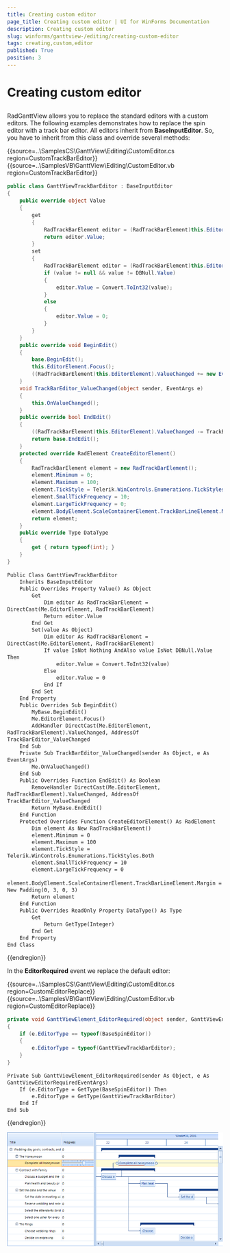 ```yaml
---
title: Creating custom editor
page_title: Creating custom editor | UI for WinForms Documentation
description: Creating custom editor
slug: winforms/ganttview-/editing/creating-custom-editor
tags: creating,custom,editor
published: True
position: 3
---
```


# Creating custom editor

 
## 

RadGanttView allows you to replace the standard editors with a custom editors. The following examples demonstrates how to replace the spin editor with a track bar editor. All editors inherit from __BaseInputEditor__. So, you have to inherit from this class and override several methods:
         

{{source=..\SamplesCS\GanttView\Editing\CustomEditor.cs region=CustomTrackBarEditor}} 
{{source=..\SamplesVB\GanttView\Editing\CustomEditor.vb region=CustomTrackBarEditor}} 

````C#
public class GanttViewTrackBarEditor : BaseInputEditor
{
    public override object Value
    {
        get
        {
            RadTrackBarElement editor = (RadTrackBarElement)this.EditorElement;
            return editor.Value;
        }
        set
        {
            RadTrackBarElement editor = (RadTrackBarElement)this.EditorElement;
            if (value != null && value != DBNull.Value)
            {
                editor.Value = Convert.ToInt32(value);
            }
            else
            {
                editor.Value = 0;
            }
        }
    }
    public override void BeginEdit()
    {
        base.BeginEdit();
        this.EditorElement.Focus();
        ((RadTrackBarElement)this.EditorElement).ValueChanged += new EventHandler(TrackBarEditor_ValueChanged);
    }
    void TrackBarEditor_ValueChanged(object sender, EventArgs e)
    {
        this.OnValueChanged();
    }
    public override bool EndEdit()
    {
        ((RadTrackBarElement)this.EditorElement).ValueChanged -= TrackBarEditor_ValueChanged;
        return base.EndEdit();
    }
    protected override RadElement CreateEditorElement()
    {
        RadTrackBarElement element = new RadTrackBarElement();
        element.Minimum = 0;
        element.Maximum = 100;
        element.TickStyle = Telerik.WinControls.Enumerations.TickStyles.Both;
        element.SmallTickFrequency = 10;
        element.LargeTickFrequency = 0;
        element.BodyElement.ScaleContainerElement.TrackBarLineElement.Margin = new Padding(0, 3, 0, 3);
        return element;
    }
    public override Type DataType
    {
        get { return typeof(int); }
    }
}

````
````VB.NET
Public Class GanttViewTrackBarEditor
    Inherits BaseInputEditor
    Public Overrides Property Value() As Object
        Get
            Dim editor As RadTrackBarElement = DirectCast(Me.EditorElement, RadTrackBarElement)
            Return editor.Value
        End Get
        Set(value As Object)
            Dim editor As RadTrackBarElement = DirectCast(Me.EditorElement, RadTrackBarElement)
            If value IsNot Nothing AndAlso value IsNot DBNull.Value Then
                editor.Value = Convert.ToInt32(value)
            Else
                editor.Value = 0
            End If
        End Set
    End Property
    Public Overrides Sub BeginEdit()
        MyBase.BeginEdit()
        Me.EditorElement.Focus()
        AddHandler DirectCast(Me.EditorElement, RadTrackBarElement).ValueChanged, AddressOf TrackBarEditor_ValueChanged
    End Sub
    Private Sub TrackBarEditor_ValueChanged(sender As Object, e As EventArgs)
        Me.OnValueChanged()
    End Sub
    Public Overrides Function EndEdit() As Boolean
        RemoveHandler DirectCast(Me.EditorElement, RadTrackBarElement).ValueChanged, AddressOf TrackBarEditor_ValueChanged
        Return MyBase.EndEdit()
    End Function
    Protected Overrides Function CreateEditorElement() As RadElement
        Dim element As New RadTrackBarElement()
        element.Minimum = 0
        element.Maximum = 100
        element.TickStyle = Telerik.WinControls.Enumerations.TickStyles.Both
        element.SmallTickFrequency = 10
        element.LargeTickFrequency = 0
        element.BodyElement.ScaleContainerElement.TrackBarLineElement.Margin = New Padding(0, 3, 0, 3)
        Return element
    End Function
    Public Overrides ReadOnly Property DataType() As Type
        Get
            Return GetType(Integer)
        End Get
    End Property
End Class

````

{{endregion}} 

 
In the __EditorRequired__ event we replace the default editor:
         
{{source=..\SamplesCS\GanttView\Editing\CustomEditor.cs region=CustomEditorReplace}} 
{{source=..\SamplesVB\GanttView\Editing\CustomEditor.vb region=CustomEditorReplace}} 

````C#
private void GanttViewElement_EditorRequired(object sender, GanttViewEditorRequiredEventArgs e)
{
    if (e.EditorType == typeof(BaseSpinEditor))
    {
        e.EditorType = typeof(GanttViewTrackBarEditor);
    }
}

````
````VB.NET
Private Sub GanttViewElement_EditorRequired(sender As Object, e As GanttViewEditorRequiredEventArgs)
    If (e.EditorType = GetType(BaseSpinEditor)) Then
        e.EditorType = GetType(GanttViewTrackBarEditor)
    End If
End Sub

````

{{endregion}} 


![ganttview-editing-creating-a-custom-editor 001](images/ganttview-editing-creating-a-custom-editor001.png)
